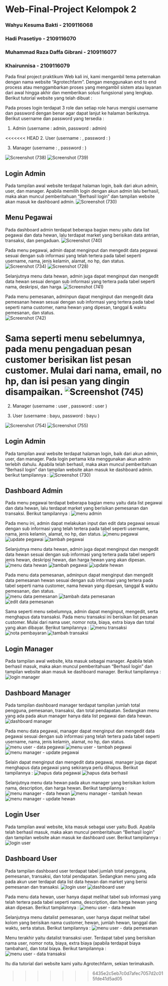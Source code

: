 # Web-Final-Project Kelompok 2 
### Wahyu Kesuma Bakti - 2109116068
### Hadi Prasetiyo - 2109116070
### Muhammad Raza Daffa Gibrani - 2109116077
### Khairunnisa - 2109116079

  Pada final project praktikum Web kali ini, kami mengambil tema peternakan dengan nama website “Agrotechfarm”. Dengan menggunakan end to end process atau menggambarkan proses yang mengambil sistem atau layanan dari awal hingga akhir dan memberikan solusi fungsional yang lengkap. Berikut tutorial website yang telah dibuat :
  
   Pada proses login terdapat 3 role dan setiap role harus mengisi username dan password dengan benar agar dapat lanjut ke halaman berikutnya. Berikut username dan password yang tersedia :

1. Admin 
(username	: admin, password	: admin)

<<<<<<< HEAD
2. User
(username	: , password	: )

3. Manager
(username	: , password	: )

![Screenshot (738)](https://github.com/B2-Kelompok-2/Web-Final-Project/assets/82164104/204244a1-af48-488b-840f-af8fa36e8bda)
![Screenshot (739)](https://github.com/B2-Kelompok-2/Web-Final-Project/assets/82164104/1255ef9f-aacd-413f-a97a-41a6f6a29b9a)


## Login Admin
  Pada tampilan awal  website  terdapat halaman login, baik dari akun admin, user, dan manager. Apabila memilih login dengan akun admin lalu berhasil, maka akan muncul pemberitahuan “Berhasil login” dan tampilan website akan masuk ke dashboard admin.
![Screenshot (730)](https://github.com/B2-Kelompok-2/Web-Final-Project/assets/82164104/1d721f8b-91f2-4c65-b8b0-410e0ea6c883)

## Menu Pegawai
  Pada dashboard admin terdapat beberapa bagian menu yaitu data list pegawai dan data hewan, lalu terdapat market yang berisikan data antrian, transaksi, dan pengaduan.
![Screenshot (740)](https://github.com/B2-Kelompok-2/Web-Final-Project/assets/82164104/4a35e0e6-8b16-4026-b123-fd1fd734d099)

 Pada menu pegawai, admin dapat menginput dan mengedit data pegawai sesuai dengan sub informasi yang telah tertera pada tabel seperti  username, nama, jenis kelamin, alamat, no hp, dan status.
![Screenshot (734)](https://github.com/B2-Kelompok-2/Web-Final-Project/assets/82164104/cf330e8a-2212-49eb-a896-dcd6d56a11bb)
![Screenshot (728)](https://github.com/B2-Kelompok-2/Web-Final-Project/assets/82164104/f2742e45-a71c-43f9-be82-bc028bcc2a54)

Selanjutnya menu data hewan, admin juga dapat menginput dan mengedit data hewan sesuai dengan sub informasi yang tertera pada tabel seperti nama, deskripsi, dan harga.
![Screenshot (741)](https://github.com/B2-Kelompok-2/Web-Final-Project/assets/82164104/13a8e70c-ab2b-43c7-b317-65b09ffbf3a5)

Pada menu pemesanan, adminpun dapat menginput dan mengedit data pemesanan hewan sesuai dengan sub informasi yang tertera pada tabel seperti nama customer, nama hewan yang dipesan, tanggal & waktu pemesanan, dan status.   
![Screenshot (742)](https://github.com/B2-Kelompok-2/Web-Final-Project/assets/82164104/7f733ad3-6178-4212-a003-258467c96749)

Sama seperti menu sebelumnya, pada menu pengaduan pesan customer berisikan list pesan customer. Mulai dari nama, email, no hp, dan isi pesan yang dingin disampaikan.
![Screenshot (745)](https://github.com/B2-Kelompok-2/Web-Final-Project/assets/82164104/f746fa1a-4ece-4eb4-94a9-8cb319568768)
=======
2. Manager
(username	: user , password	: user ) 

3. User
(username	: bayu, password : bayu )

![Screenshot (754)](https://github.com/B2-Kelompok-2/Web-Final-Project/assets/82164104/5a74d2c4-70ac-4b90-87d4-7c7ef5fe081a)
![Screenshot (755)](https://github.com/B2-Kelompok-2/Web-Final-Project/assets/82164104/46cb46d2-6beb-47c0-9278-ce6ba7cbb190)

## Login Admin
  Pada tampilan awal  website  terdapat halaman login, baik dari akun admin, user, dan manager. Pada login pertama kita menggunakan akun admin terlebih dahulu. Apabila telah berhasil, maka akan muncul pemberitahuan “Berhasil login” dan tampilan website akan masuk ke dashboard admin. berikut tampilannya :
![Screenshot (730)](https://github.com/B2-Kelompok-2/Web-Final-Project/assets/82164104/1d721f8b-91f2-4c65-b8b0-410e0ea6c883)

## Dashboard Admin
  Pada menu pegawai terdapat beberapa bagian menu yaitu data list pegawai dan data hewan, lalu terdapat market yang berisikan pemesanan dan transaksi. Berikut tampilannya :
![menu admin](https://github.com/B2-Kelompok-2/Web-Final-Project/assets/82164104/8f6e4ef4-804a-4448-bc3a-0cdf29a9f999)

 Pada menu ini, admin dapat melakukan input dan edit data pegawai sesuai dengan sub informasi yang telah tertera pada tabel seperti username, nama, jenis kelamin, alamat, no hp, dan status.
![menu pegawai](https://github.com/B2-Kelompok-2/Web-Final-Project/assets/82164104/4f910ea1-1c7a-4b7f-8073-63e3bd3e88db)
![update pegawai](https://github.com/B2-Kelompok-2/Web-Final-Project/assets/82164104/866a5163-de25-4963-be6f-52adc747f85e)
![tambah pegawai](https://github.com/B2-Kelompok-2/Web-Final-Project/assets/82164104/e2288757-0af8-4b7c-9a5d-2491754201cb)

Selanjutnya menu data hewan, admin juga dapat menginput dan mengedit data hewan sesuai dengan sub informasi yang tertera pada tabel seperti jenis hewan, deskripsi hewan, dan harga hewan yang akan dipesan.
![menu data hewan](https://github.com/B2-Kelompok-2/Web-Final-Project/assets/82164104/5cdb9497-e8c2-465c-9870-394614229261)
![tambah pegawai](https://github.com/B2-Kelompok-2/Web-Final-Project/assets/82164104/b4c71975-1bff-4123-abc7-b4e494a26dd7)
![update hewan](https://github.com/B2-Kelompok-2/Web-Final-Project/assets/82164104/6434b54d-34fa-4165-855c-393f5e600e0a)

Pada menu data pemesanan, adminpun dapat menginput dan mengedit data pemesanan hewan sesuai dengan sub informasi yang tertera pada tabel seperti nama customer, nama hewan yang dipesan, tanggal & waktu pemesanan, dan status.   
![menu data pemesanan](https://github.com/B2-Kelompok-2/Web-Final-Project/assets/82164104/2fc24da8-d7aa-4b3b-9706-57b322591ded)
![tambah data pemesanan](https://github.com/B2-Kelompok-2/Web-Final-Project/assets/82164104/61d9a9dc-f924-4a1b-b02a-5a66d6affa72)
![edit data pemesanan](https://github.com/B2-Kelompok-2/Web-Final-Project/assets/82164104/7e785f05-406e-44b2-bf1b-ac0571dc9cb3)

Sama seperti menu sebelumnya, admin dapat menginput, mengedit, serta menghapus data transaksi. Pada menu transaksi ini berisikan list pesanan customer. Mulai dari nama user, nomor nota, biaya, extra biaya dan total yang akan dibayar. Berikut tampilannya :
![menu transaksi](https://github.com/B2-Kelompok-2/Web-Final-Project/assets/82164104/1aea0d89-ebd9-4ad3-98ca-46718a25d403)
![nota pembayaran](https://github.com/B2-Kelompok-2/Web-Final-Project/assets/82164104/fd0ca725-f084-41dd-bdc7-b75e4e51ecef)
![tambah transaksi](https://github.com/B2-Kelompok-2/Web-Final-Project/assets/82164104/e60d846e-86e3-484f-9968-84dbd2f2efc4)

## Login Manager
  Pada tampilan awal  website, kita masuk sebagai manager. Apabila telah berhasil masuk, maka akan muncul pemberitahuan “Berhasil login” dan tampilan website akan masuk ke dashboard manager. Berikut tampilannya :
![login manager](https://github.com/B2-Kelompok-2/Web-Final-Project/assets/82164104/f0ce560c-214f-428f-a99f-372cae939894)

## Dashboard Manager
Pada tampilan dashboard manager terdapat tampilan jumlah total pengguna, pemesanan, transaksi, dan total pendapatan. Sedangkan menu yang ada pada akun manager hanya data list pegawai dan data hewan.
![dashboard manager](https://github.com/B2-Kelompok-2/Web-Final-Project/assets/82164104/6b5ec4fc-a70e-4e36-92e6-b720e4500f34)

 Pada menu data pegawai, manager dapat menginput dan mengedit data pegawai sesuai dengan sub informasi yang telah tertera pada tabel seperti username, nama, jenis kelamin, alamat, no hp, dan status.
 ![menu user - data pegawai](https://github.com/B2-Kelompok-2/Web-Final-Project/assets/82164104/5397ac4c-148b-4498-adeb-18e3eb7e6c15)
![menu user - tambah pegawai](https://github.com/B2-Kelompok-2/Web-Final-Project/assets/82164104/e2234ae0-a011-45d3-854e-11ee83c6af31)
![menu manager - update pegawai](https://github.com/B2-Kelompok-2/Web-Final-Project/assets/82164104/a47467ed-5419-4997-9801-c34e1b004515)

Selain dapat menginput dan mengedit data pegawai, manager juga dapat menghapus data pegawai yang sekiranya perlu dihapus. Berikut tampilannya :
![hapus data pegawai](https://github.com/B2-Kelompok-2/Web-Final-Project/assets/82164104/625b312a-fb17-493d-8cfe-e7744f12b687)
![hapus data berhasil](https://github.com/B2-Kelompok-2/Web-Final-Project/assets/82164104/e325561d-9852-463c-b235-56861563d453)

Selanjutnya menu data hewan pada akun manager yang berisikan kolom nama, description, dan harga hewan. Berikut tampilannya :
![menu manager - data hewan](https://github.com/B2-Kelompok-2/Web-Final-Project/assets/82164104/5e909cb1-d860-4c8d-870d-483ece43a5f9)
![menu manager - tambah hewan](https://github.com/B2-Kelompok-2/Web-Final-Project/assets/82164104/1abb3912-b3d5-439a-8a0f-a7a401b8beb3)
![menu manager - update hewan](https://github.com/B2-Kelompok-2/Web-Final-Project/assets/82164104/37b13a3f-b937-4294-96d4-e787468aa3c1)

## Login User
  Pada tampilan awal website, kita masuk sebagai user yaitu Budi. Apabila telah berhasil masuk, maka akan muncul pemberitahuan “Berhasil login” dan tampilan website akan masuk ke dashboard user. Berikut tampilannya :
 ![login user](https://github.com/B2-Kelompok-2/Web-Final-Project/assets/82164104/b1746fe0-37bb-4e09-8010-98dfe5a03c53)
 
 ## Dashboard User
Pada tampilan dashboard user terdapat tabel jumlah total pengguna, pemesanan, transaksi, dan total pendapatan. Sedangkan menu yang ada pada akun user terdapat data list data hewan dan market yang berisi pemesanan dan transaksi. 
 ![login user](https://github.com/B2-Kelompok-2/Web-Final-Project/assets/82164104/88a86851-c74b-42d1-b5ca-9cf3306ce7f1)
 ![dashboard user](https://github.com/B2-Kelompok-2/Web-Final-Project/assets/82164104/212b2459-d5e8-4018-a9a0-c33d4412a8fa)

 Pada menu data hewan, user hanya dapat melihat tabel sub informasi yang telah tertera pada tabel seperti nama, description, dan harga hewan yang akan dipesan. Berikut tampilannya :
 ![menu user - data hewan](https://github.com/B2-Kelompok-2/Web-Final-Project/assets/82164104/e0b2eb50-6b31-4902-904f-4fa7253d002a)

 Selanjutnya menu datalist pemesanan, user hanya dapat melihat tabel kolom yang berisikan nama customer, hewan, jumlah hewan, tanggal dan waktu, serta status. Berikut tampilannya :
 ![menu user - data pemesanan](https://github.com/B2-Kelompok-2/Web-Final-Project/assets/82164104/e21615e5-3d34-4be3-b3ed-f527a9564e6e)

Menu terakhir yaitu datalist transaksi user. Terdapat tabel yang berisikan nama user, nomor nota, biaya, extra biaya (apabila terdapat biaya tambahan), dan total biaya. Berikut tampilannya :
![menu user - data transaksi](https://github.com/B2-Kelompok-2/Web-Final-Project/assets/82164104/c8813bdc-3cbe-4274-b864-f1d6c63d8941)

Itu dia tutorial dari website kami yaitu Agrotechfarm, sekian terimakasih.
>>>>>>> 6435e2c5eb7c0d7afec7057d2c015fde41d5ad05
